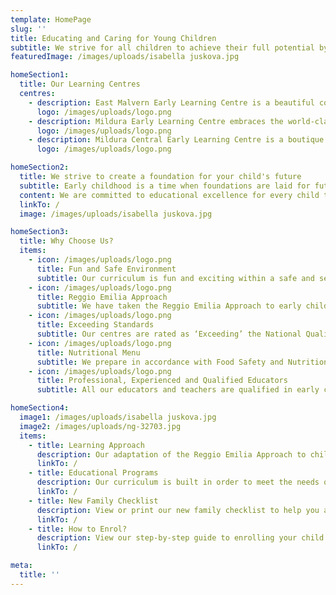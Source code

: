 ```yaml
---
template: HomePage
slug: ''
title: Educating and Caring for Young Children
subtitle: We strive for all children to achieve their full potential by offering the education, care and nurturing they need to grow and have a great start in life.
featuredImage: /images/uploads/isabella juskova.jpg

homeSection1:
  title: Our Learning Centres
  centres:
    - description: East Malvern Early Learning Centre is a beautiful cottage with lots of charm and character.
      logo: /images/uploads/logo.png
    - description: Mildura Early Learning Centre embraces the world-class educational approach, Reggio Emilia.
      logo: /images/uploads/logo.png
    - description: Mildura Central Early Learning Centre is a boutique centre located in the Mildura CBD area.
      logo: /images/uploads/logo.png

homeSection2:
  title: We strive to create a foundation for your child's future
  subtitle: Early childhood is a time when foundations are laid for future health, learning and wellbeing.
  content: We are committed to educational excellence for every child through the delivery of high quality early years curriculum.  Our pedagogy promotes school readiness and achievement of learning outcomes by applying our knowledge and experience of how children learn and play.
  linkTo: /
  image: /images/uploads/isabella juskova.jpg

homeSection3:
  title: Why Choose Us?
  items:
    - icon: /images/uploads/logo.png
      title: Fun and Safe Environment
      subtitle: Our curriculum is fun and exciting within a safe and secure environment.
    - icon: /images/uploads/logo.png
      title: Reggio Emilia Approach
      subtitle: We have taken the Reggio Emilia Approach to early childhood education and adapted it.
    - icon: /images/uploads/logo.png
      title: Exceeding Standards
      subtitle: Our centres are rated as ‘Exceeding’ the National Quality Standards.
    - icon: /images/uploads/logo.png
      title: Nutritional Menu
      subtitle: We prepare in accordance with Food Safety and Nutrition standards plus dietary, cultural and medical needs.
    - icon: /images/uploads/logo.png
      title: Professional, Experienced and Qualified Educators
      subtitle: All our educators and teachers are qualified in early childhood education and have considerable early learning experience.

homeSection4:
  image1: /images/uploads/isabella juskova.jpg
  image2: /images/uploads/ng-32703.jpg
  items:
    - title: Learning Approach
      description: Our adaptation of the Reggio Emilia Approach to childhood learning suits Australian culture, climate and educational expectations of families.
      linkTo: /
    - title: Educational Programs
      description: Our curriculum is built in order to meet the needs of each child while instilling life-long learning into their early childhood.
      linkTo: /
    - title: New Family Checklist
      description: View or print our new family checklist to help you and your children have all the necessary information to start at our centre.
      linkTo: /
    - title: How to Enrol?
      description: View our step-by-step guide to enrolling your child in one of our beautiful early learning centres.
      linkTo: /

meta:
  title: ''
---
```

